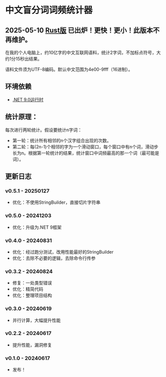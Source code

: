 # 中文盲分词词频统计器

## 2025-05-10 [Rust版](https://github.com/GarthTB/word-freq-statistic) 已出炉！更快！更小！此版本不再维护。

在我的个人电脑上，约10亿字的中文互联网语料，统计2字词，不加标点符号，大约1分15秒出结果。

语料文件须为UTF-8编码。默认中文范围为4e00-9fff（16进制）。

## 环境依赖

- [.NET 9.0运行时](https://dotnet.microsoft.com/zh-cn/download/dotnet/9.0)

## 统计原理：

每次进行两轮统计。假设要统计n字词：

- 第一轮：统计所有相邻的n个汉字组合出现的次数。
- 第二轮：每(2n-1)个相邻的字为一个滑动窗口，每个窗口中有n个词，滑动步长为n。根据第一轮统计的结果，统计窗口中词频最高的那一个词（最可能是词）。

## 更新日志

### v0.5.1 - 20250127

- 优化：不使用StringBuilder，直接切片字符串

### v0.5.0 - 20241203

- 优化：升级为.NET 9框架

### v0.4.0 - 20240831

- 优化：经过跑分测试，改用性能最好的StringBuilder
- 优化：去除不必要的逻辑，去除命令行传参

### v0.3.2 - 20240824

- 修复：一处类型错误
- 优化：精简代码
- 优化：整理项目结构

### v0.3.0 - 20240619

- 并行计算，大幅提升性能

### v0.2.2 - 20240617

- 提升性能，漏洞修复

### v0.1.0 - 20240617

- 发布！
